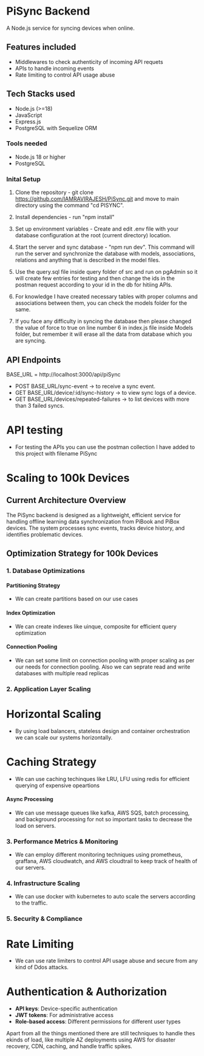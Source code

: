# PiSync Backend

A Node.js service for syncing devices when online.

## Features included

- Middlewares to check authenticity of incoming API requets
- APIs to handle incoming events
- Rate limiting to control API usage abuse

## Tech Stacks used

- Node.js (>=18)
- JavaScript
- Express.js
- PostgreSQL with Sequelize ORM

### Tools needed

- Node.js 18 or higher
- PostgreSQL

### Inital Setup

1. Clone the repository - git clone https://github.com/IAMRAVIRAJESH/PiSync.git and move to main directory using the command "cd PISYNC".

2. Install dependencies - run "npm install"

3. Set up environment variables - Create and edit .env file with your database configuration at the root (current directory) location.

4. Start the server and sync database - "npm run dev". This command will run the server and synchronize the database with models, associations, relations and anything that is described in the model files.

5. Use the query.sql file inside query folder of src and run on pgAdmin so it will create few entries for testing and then change the ids in the postman request according to your id in the db for hitiing APIs.

6. For knowledge I have created necessary tables with proper columns and associations between them, you can check the models folder for the same.

7. If you face any difficulty in syncing the database then please changed the value of force to true on line number 6 in index.js file inside Models folder, but remember it will erase all the data from database which you are syncing.


## API Endpoints

BASE_URL = http://localhost:3000/api/piSync

- POST BASE_URL/sync-event → to receive a sync event.
- GET BASE_URL/device/:id/sync-history → to view sync logs of a device.
- GET BASE_URL/devices/repeated-failures → to list devices with more than 3 failed syncs.

# API testing

- For testing the APIs you can use the postman collection I have added to this project with filename PiSync

# Scaling to 100k Devices

## Current Architecture Overview

The PiSync backend is designed as a lightweight, efficient service for handling offline learning data synchronization from PiBook and PiBox devices. The system processes sync events, tracks device history, and identifies problematic devices.

## Optimization Strategy for 100k Devices

### 1. Database Optimizations

#### Partitioning Strategy

- We can create partitions based on our use cases

#### Index Optimization

- We can create indexes like uinque, composite for efficient query optimization

#### Connection Pooling

- We can set some limit on connection pooling with proper scaling as per our needs for connection pooling. Also we can seprate read and write databases with multiple read replicas

### 2. Application Layer Scaling

# Horizontal Scaling

- By using load balancers, stateless design and container orchestration we can scale our systems horizontally.

# Caching Strategy

- We can use caching techinques like LRU, LFU using redis for efficient querying of expensive opeartions

#### Async Processing

- We can use message queues like kafka, AWS SQS, batch processing, and background processing for not so important tasks to decrease the load on servers.

### 3. Performance Metrics & Monitoring

- We can employ different monitoring techniques using prometheus, graffana, AWS cloudwatch, and AWS cloudtrail to keep track of health of our servers.

### 4. Infrastructure Scaling

- We can use docker with kubernetes to auto scale the servers according to the traffic.

### 5. Security & Compliance

# Rate Limiting

- We can use rate limiters to control API usage abuse and secure from any kind of Ddos attacks.

# Authentication & Authorization

- **API keys**: Device-specific authentication
- **JWT tokens**: For administrative access
- **Role-based access**: Different permissions for different user types

Apart from all the things mentioned there are still techniques to handle thes ekinds of load, like multiple AZ deployments using AWS for disaster recovery, CDN, caching, and handle traffic spikes.

